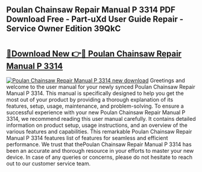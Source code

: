 ## Poulan Chainsaw Repair Manual P 3314 PDF Download Free - Part-uXd User Guide Repair - Service Owner Edition 39QkC

# <h2><a href="http://bc53744.oget.top/?id=Poulan+Chainsaw+Repair+Manual+P+3314">🔗Download New 👉🔴 Poulan Chainsaw Repair Manual P 3314</a></h2>

[![Poulan Chainsaw Repair Manual P 3314 new download](https://i.imgur.com/5g1atiW.png)](http://bc53744.oget.top/?id=Poulan+Chainsaw+Repair+Manual+P+3314)
Greetings and welcome to the user manual for your newly synced Poulan Chainsaw Repair Manual P 3314. This manual is specifically designed to help you get the most out of your product by providing a thorough explanation of its features, setup, usage, maintenance, and problem-solving. To ensure a successful experience with your new Poulan Chainsaw Repair Manual P 3314, we recommend reading this user manual carefully. It contains detailed information on product setup, usage instructions, and an overview of the various features and capabilities. This remarkable Poulan Chainsaw Repair Manual P 3314 features list of features for seamless and efficient performance. We trust that thePoulan Chainsaw Repair Manual P 3314 has been an accurate and thorough resource in your efforts to master your new device. In case of any queries or concerns, please do not hesitate to reach out to our customer service team.
